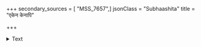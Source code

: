 +++
secondary_sources = [ "MSS_7657",]
jsonClass = "Subhaashita"
title = "एकेन केनापि"

+++

<details><summary>Text</summary>

एकेन केनापि गुणेन नीचोऽप्य् उच्चैः प्रतिष्ठां लभते जगत्सु।  
दृष्टान्तमग्रे मृदुताप्रसिद्धो दोषाकरोऽप्युच्चपदं प्रपन्नः॥
</details>
